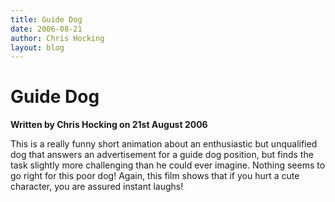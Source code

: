 ```yaml
---
title: Guide Dog
date: 2006-08-21
author: Chris Hocking
layout: blog
---
```

# Guide Dog

**Written by Chris Hocking on 21st August 2006**

This is a really funny short animation about an enthusiastic but unqualified dog that answers an advertisement for a guide dog position, but finds the task slightly more challenging than he could ever imagine. Nothing seems to go right for this poor dog! Again, this film shows that if you hurt a cute character, you are assured instant laughs!